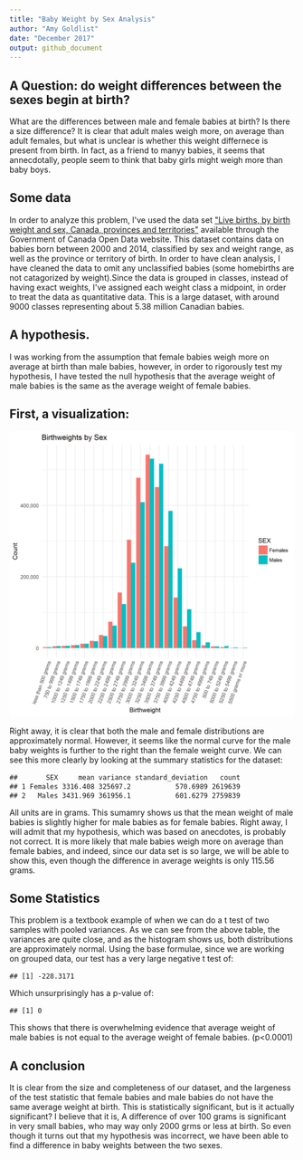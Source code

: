 ```yaml
---
title: "Baby Weight by Sex Analysis"
author: "Amy Goldlist"
date: "December 2017"
output: github_document
---
```






## A Question: do weight differences between the sexes begin at birth?


What are the differences between male and female babies at birth?  Is there a size difference? It is clear that adult males weigh more, on average than adult females, but what is unclear is whether this weight differnece is present from birth.  In fact, as a friend to manyy babies, it seems that annecdotally, people seem to think that baby girls might weigh more than baby boys.

## Some data

In order to analyze this problem, I've used the data set ["Live births, by birth weight and sex, Canada, provinces and territories"](http://open.canada.ca/data/en/dataset/ea67173c-4f76-4259-83e5-557e97ae85fd) available through the Government of Canada Open Data website.  This dataset contains data on babies born between 2000 and 2014, classified by sex and weight range, as well as the province or territory of birth.  In order to have clean analysis, I have cleaned the data to omit any unclassified babies (some homebirths are not catagorized by weight).Since the data is grouped in classes, instead of having exact weights, I've assigned each weight class a midpoint, in order to treat the data as quantitative data.  This is a large dataset, with around 9000 classes representing about 5.38 million Canadian babies.

## A hypothesis.

I was working from the assumption that female babies weigh more on average at birth than male babies, however, in order to rigorously test my hypothesis, I have tested the null hypothesis that the average weight of male babies is the same as the average weight of female babies.

## First, a visualization:

![](results/images/baby_histogram.png)

Right away, it is clear that both the male and female distributions are approximately normal.  However, it seems like the normal curve for the male baby weights is further to the right than the female weight curve.  We can see this more clearly by looking at the summary statistics for the dataset:


```
##       SEX     mean variance standard_deviation   count
## 1 Females 3316.408 325697.2           570.6989 2619639
## 2   Males 3431.969 361956.1           601.6279 2759839
```

All units are in grams.  This sumamry shows us that the mean weight of male babies is slightly higher for male babies as for female babies. Right away, I will admit that my hypothesis, which was based on anecdotes, is probably not correct.  It is more likely that male babies weigh more on average than female babies, and indeed, since our data set is so large, we will be able to show this, even though the difference in average weights is only 115.56 grams.

## Some Statistics

This problem is a textbook example of when we can do a t test of two samples with pooled variances.  As we can see from the above table, the variances are quite close, and as the histogram shows us, both distributions are approximately normal.  Using the base formulae, since we are working on grouped data, our test has a very large negative t test of: 


```
## [1] -228.3171
```

Which unsurprisingly has a p-value of:

```
## [1] 0
```
This shows that there is overwhelming evidence that average weight of male babies is not equal to the average weight of female babies. (p<0.0001)

## A conclusion

It is clear from the size and completeness of our dataset, and the largeness of the test statistic that female babies and male babies do not have the same average weight at birth.  This is statistically significant, but is it actually significant?  I believe that it is, A difference of over 100 grams is significant in very small babies, who may way only 2000 grms or less at birth.  So even though it turns out that my hypothesis was incorrect, we have been able to find a difference in baby weights between the two sexes.
